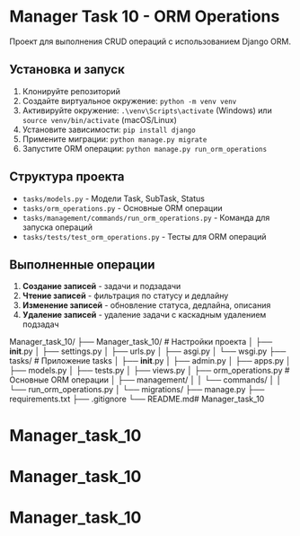 # Manager Task 10 - ORM Operations

Проект для выполнения CRUD операций с использованием Django ORM.

## Установка и запуск

1. Клонируйте репозиторий
2. Создайте виртуальное окружение: `python -m venv venv`
3. Активируйте окружение: `.\venv\Scripts\activate` (Windows) или `source venv/bin/activate` (macOS/Linux)
4. Установите зависимости: `pip install django`
5. Примените миграции: `python manage.py migrate`
6. Запустите ORM операции: `python manage.py run_orm_operations`

## Структура проекта

- `tasks/models.py` - Модели Task, SubTask, Status
- `tasks/orm_operations.py` - Основные ORM операции
- `tasks/management/commands/run_orm_operations.py` - Команда для запуска операций
- `tasks/tests/test_orm_operations.py` - Тесты для ORM операций

## Выполненные операции

1. **Создание записей** - задачи и подзадачи
2. **Чтение записей** - фильтрация по статусу и дедлайну
3. **Изменение записей** - обновление статуса, дедлайна, описания
4. **Удаление записей** - удаление задачи с каскадным удалением подзадач 


Manager_task_10/
├── Manager_task_10/          # Настройки проекта
│   ├── __init__.py
│   ├── settings.py
│   ├── urls.py
│   ├── asgi.py
│   └── wsgi.py
├── tasks/                    # Приложение tasks
│   ├── __init__.py
│   ├── admin.py
│   ├── apps.py
│   ├── models.py
│   ├── tests.py
│   ├── views.py
│   ├── orm_operations.py    # Основные ORM операции
│   ├── management/
│   │   └── commands/
│   │       └── run_orm_operations.py
│   └── migrations/
├── manage.py
├── requirements.txt
├── .gitignore
└── README.md# Manager_task_10
# Manager_task_10
# Manager_task_10
# Manager_task_10
